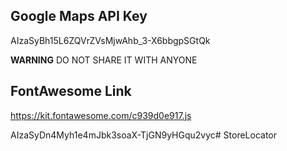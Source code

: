 ## Google Maps API Key

AIzaSyBh15L6ZQVrZVsMjwAhb_3-X6bbgpSGtQk

**WARNING**
DO NOT SHARE IT WITH ANYONE

## FontAwesome Link

https://kit.fontawesome.com/c939d0e917.js

AIzaSyDn4Myh1e4mJbk3soaX-TjGN9yHGqu2vyc# StoreLocator
